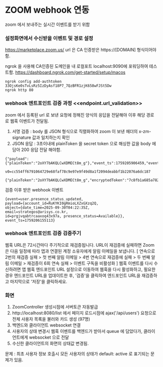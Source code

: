 # ZOOM webhook 연동

zoom 에서 보내주는 실시간 이벤트를 받기 위함


### 설정화면에서 수신받을 이벤트 및 경로 설정

https://marketplace.zoom.us/
url 은 CA 인증받은 https://[DOMAIN] 형식이어야함.

ngrok 을 사용해 CA인증된 도메인을 내 로컬포트 localhost:9090에 포워딩하여 테스트함.
https://dashboard.ngrok.com/get-started/setup/macos

```
ngrok config add-authtoken 33OjsKe0sTvLsRz5IzDyAsf18P7_7QzBFR1zjK658wFJSt5Dw
ngrok http 80
```

### webhook 엔트포인트 검증 과정 <<endpoint.url_validation>>

zoom 에서 등록된 url 로 보낸 요청에 정해진 양식의 응답을 전달해야 이후 해당 경로로 웹훅 이벤트가 전달됨.
1. 서명 검증 : body 를 JSON 형식으로 직렬화하여 zoom 이 보낸 헤더의 x-zm-signature 값과 일치하는지 확인 
2. JSON 응답 : 3초이내에 plainToken 을 secret token 으로 해싱한 값을 body 에 담아 200 응답 전달 해야함.

```
{"payload":{"plainToken":"2oXY7bAKQLCwXDMECt8m_g"},"event_ts":1759205906459,"event":"endpoint.url_validation"}

v0=cc554ff6791064729e68faf78c9e97e9f49d8a1f2094deabbf1b22076a6dc187

{"plainToken":"2oXY7bAKQLCwXDMECt8m_g","encryptedToken":"7c8fb1a685a782598c47b2cc75da736108fb1d7ceb223837f7ae69c1bdefb3ac"}
```

검증 이후 받은 webhook 이벤트
```
{event=user.presence_status_updated, 
payload={account_id=RuKYKI0gRmioLXZxGXzq2Q, 
object={date_time=2025-09-30T04:22:35Z, 
email=strategos@arisys.co.kr, 
id=prgjvqabtrcaaxoq43x97a, presence_status=Available}}, 
event_ts=1759206155113}
```

### webhook 엔트포인트 검증 검증주기

웹훅 URL은 72시간마다 주기적으로 재검증됩니다. URL이 재검증에 실패하면 Zoom은 다음 일정에 따라 앱과 연결된 계정 소유자에게 알림 이메일을 보냅니다.
[ 연속으로 2번의 재검증 실패 > 첫 번째 알림 이메일 > 4번 연속으로 재검증에 실패 > 두 번째 알림 이메일 > 재검증이 6회 연속 실패 > 이벤트 구독을 비활성화 ]
웹훅 이벤트를 다시 수신하려면 앱 웹훅 엔드포인트 URL 설정으로 이동하여 웹훅을 다시 활성화하고, 필요한 경우 엔드포인트 URL을 업데이트한 후, '검증'을 클릭하여 엔드포인트 URL을 재검증하고 마지막으로 '저장'을 클릭하세요.


### 화면

1. ZoomController 생성시점에 서버토큰 자동발급
2. http://localhost:8080/list 에서 페이지 로드시점에 ajax('/api/users') 요청으로 전체 사용자 목록을 불러와 카드 생성 (97명)
3. 백엔드와 클라이언트 websocket 연결
4. 사용자의 상태 변경시 웹훅 이벤트를 백엔드가 받아서 queue 에 담았다가, 클라이언트에게 websocket 으로 전달
5. 수신한 클라이언트의 화면의 상태값 변경됨.

문제 : 최초 사용자 정보 호출시 모든 사용자의 상태가 default: active 로 표기되는 문제가 있음.
